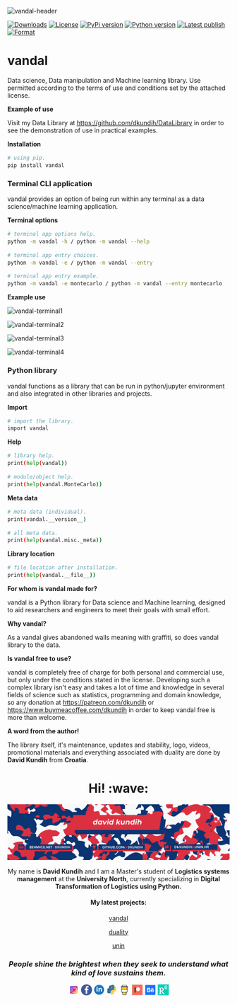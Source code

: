 ![vandal-header](https://raw.githubusercontent.com/dkundih/vandal/master/.logistics/vandal.jpg)

[![Downloads](https://img.shields.io/pypi/dm/vandal?color=F43&label=Downloads&style=flat-square)](https://pypi.org/project/vandal)
[![License](https://img.shields.io/pypi/l/vandal?color=178&label=License&style=flat-square)](https://github.com/dkundih/vandal/blob/main/LICENSE)
[![PyPi version](https://img.shields.io/pypi/v/vandal?color=178&&label=PyPi%20version&style=flat-square)](https://pypi.org/project/vandal)
[![Python version](https://img.shields.io/pypi/pyversions/vandal?color=178&label=Python%20version&style=flat-square)](https://pypi.org/project/vandal)
[![Latest publish](https://img.shields.io/github/last-commit/dkundih/vandal?color=178&label=Latest%20publish&style=flat-square)](https://github.com/dkundih/vandal)
[![Format](https://img.shields.io/pypi/format/vandal?color=178&label=Format&style=flat-square)](https://pypi.org/project/vandal)

vandal
=====

Data science, Data manipulation and Machine learning library.
Use permitted according to the terms of use and conditions set by the attached license.

**Example of use**

Visit my Data Library at https://github.com/dkundih/DataLibrary in order to see the demonstration of use in practical examples.

**Installation**

```sh
# using pip.
pip install vandal
```


<h3>Terminal CLI application</h3>

vandal provides an option of being run within any terminal as a data science/machine learning application. 


**Terminal options**

```sh
# terminal app options help.
python -m vandal -h / python -m vandal --help
```

```sh
# terminal app entry choices.
python -m vandal -e / python -m vandal --entry
```

```sh
# terminal app entry example.
python -m vandal -e montecarlo / python -m vandal --entry montecarlo
```

**Example use**

![vandal-terminal1](https://raw.githubusercontent.com/dkundih/vandal/master/.logistics/vandalCLI1.jpg)

![vandal-terminal2](https://raw.githubusercontent.com/dkundih/vandal/master/.logistics/vandalCLI1.jpg)

![vandal-terminal3](https://raw.githubusercontent.com/dkundih/vandal/master/.logistics/vandalCLI3.jpeg)

![vandal-terminal4](https://raw.githubusercontent.com/dkundih/vandal/master/.logistics/vandalCLI4.jpg)


<h3>Python library</h3>

vandal functions as a library that can be run in python/jupyter environment and also integrated in other libraries and projects.

**Import**

```sh
# import the library.
import vandal
```

**Help**

```sh
# library help.
print(help(vandal))
```

```sh
# module/object help.
print(help(vandal.MonteCarlo))
```

**Meta data**

```sh
# meta data (individual).
print(vandal.__version__)
```

```sh
# all meta data.
print(help(vandal.misc._meta))
```

**Library location**

```sh
# file location after installation.
print(help(vandal.__file__))
```

**For whom is vandal made for?**

vandal is a Python library for Data science and Machine learning, designed to aid researchers and engineers to meet their goals with small effort.

**Why vandal?**

As a vandal gives abandoned walls meaning with graffiti, so does vandal library to the data.

**Is vandal free to use?**

vandal is completely free of charge for both personal and commercial use, but only under the conditions stated in the license. Developing such a complex library isn't easy and takes a lot of time and knowledge in several fields of science such as statistics, programming and domain knowledge, so any donation at https://patreon.com/dkundih or https://www.buymeacoffee.com/dkundih in order to keep vandal free is more than welcome.

**A word from the author!**

The library itself, it's maintenance, updates and stability, logo, videos, promotional materials and everything associated with duality are done by **David Kundih** from **Croatia**.

<h1 align='center'> Hi! :wave:</h1>
 
<img src='https://raw.githubusercontent.com/dkundih/dkundih/main/.logistics/BLUERED_GHiLI.jpg'/>

<p align='center'>
My name is <b>David Kundih</b> and I am a Master's student of <b>Logistics systems management</b> at the <b>University North</b>, currently specializing in <b>Digital Transformation of Logistics using Python.</b>
</p>
 
<h4 align='center'>My latest projects:</h4>
<p align='center'>
<a href="https://github.com/dkundih/vandal">vandal</p>  
<p align='center'>
<a href="https://github.com/dkundih/duality">duality</p>  
<p align='center'>
<a href="https://github.com/dkundih/unin">unin</a></p>
</p>

<h3 align='center'><i>People shine the brightest when they seek to understand what kind of love sustains them.</i></h3>

<p align='center'>
<a href="https://www.instagram.com/dkundih/"><img height="25" src="https://raw.githubusercontent.com/dkundih/dkundih/main/.logistics/instagram.jpg"></a>
<a href="https://www.facebook.com/dkundih/"><img height="25" src="https://raw.githubusercontent.com/dkundih/dkundih/main/.logistics/fb.jpg"></a>
<a href="https://www.linkedin.com/in/dkundih/"><img height="25" src="https://raw.githubusercontent.com/dkundih/dkundih/main/.logistics/linkedin.png"></a>
<a href="https://www.pypi.org/user/dkundih/"><img height="25" src="https://raw.githubusercontent.com/dkundih/dkundih/main/.logistics/pypi.jpg"></a>
<a href="https://www.buymeacoffee.com/dkundih"><img height="25" src="https://raw.githubusercontent.com/dkundih/dkundih/main/.logistics/buymeacoffee.jpg"></a>
<a href="https://www.patreon.com/dkundih"><img height="25" src="https://raw.githubusercontent.com/dkundih/dkundih/main/.logistics/patreon.jpg"></a>
<a href="https://www.behance.net/dkundih"><img height="25" src="https://raw.githubusercontent.com/dkundih/dkundih/main/.logistics/behance.jpg"></a>
<a href="https://www.researchgate.net/profile/David-Kundih"><img height="25" src="https://raw.githubusercontent.com/dkundih/dkundih/main/.logistics/rg.jpg"></a>
